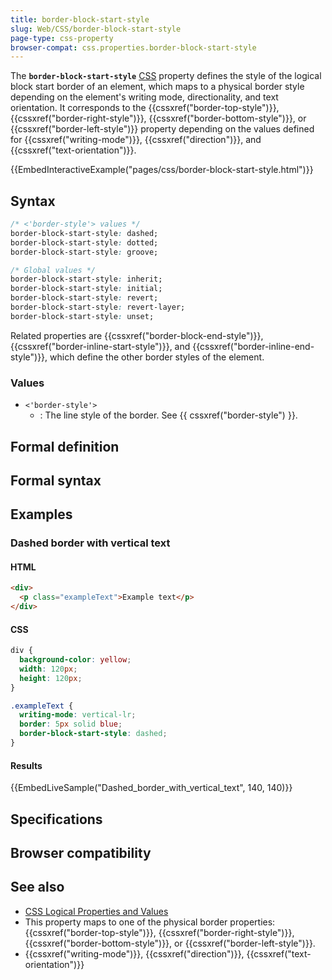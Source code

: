 ```yaml
---
title: border-block-start-style
slug: Web/CSS/border-block-start-style
page-type: css-property
browser-compat: css.properties.border-block-start-style
---
```




The **`border-block-start-style`** [CSS](/Web/CSS) property defines the style of the logical block start border of an element, which maps to a physical border style depending on the element's writing mode, directionality, and text orientation. It corresponds to the {{cssxref("border-top-style")}}, {{cssxref("border-right-style")}}, {{cssxref("border-bottom-style")}}, or {{cssxref("border-left-style")}} property depending on the values defined for {{cssxref("writing-mode")}}, {{cssxref("direction")}}, and {{cssxref("text-orientation")}}.

{{EmbedInteractiveExample("pages/css/border-block-start-style.html")}}

## Syntax

```css
/* <'border-style'> values */
border-block-start-style: dashed;
border-block-start-style: dotted;
border-block-start-style: groove;

/* Global values */
border-block-start-style: inherit;
border-block-start-style: initial;
border-block-start-style: revert;
border-block-start-style: revert-layer;
border-block-start-style: unset;
```

Related properties are {{cssxref("border-block-end-style")}}, {{cssxref("border-inline-start-style")}}, and {{cssxref("border-inline-end-style")}}, which define the other border styles of the element.

### Values

- `<'border-style'>`
  - : The line style of the border. See {{ cssxref("border-style") }}.

## Formal definition



## Formal syntax



## Examples

### Dashed border with vertical text

#### HTML

```html
<div>
  <p class="exampleText">Example text</p>
</div>
```

#### CSS

```css
div {
  background-color: yellow;
  width: 120px;
  height: 120px;
}

.exampleText {
  writing-mode: vertical-lr;
  border: 5px solid blue;
  border-block-start-style: dashed;
}
```

#### Results

{{EmbedLiveSample("Dashed_border_with_vertical_text", 140, 140)}}

## Specifications



## Browser compatibility



## See also

- [CSS Logical Properties and Values](/Web/CSS/CSS_logical_properties_and_values)
- This property maps to one of the physical border properties: {{cssxref("border-top-style")}}, {{cssxref("border-right-style")}}, {{cssxref("border-bottom-style")}}, or {{cssxref("border-left-style")}}.
- {{cssxref("writing-mode")}}, {{cssxref("direction")}}, {{cssxref("text-orientation")}}
